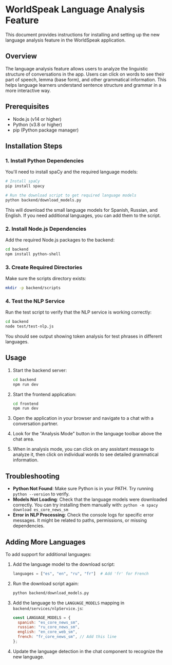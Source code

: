 # WorldSpeak Language Analysis Feature

This document provides instructions for installing and setting up the new language analysis feature in the WorldSpeak application.

## Overview

The language analysis feature allows users to analyze the linguistic structure of conversations in the app. Users can click on words to see their part of speech, lemma (base form), and other grammatical information. This helps language learners understand sentence structure and grammar in a more interactive way.

## Prerequisites

- Node.js (v14 or higher)
- Python (v3.8 or higher)
- pip (Python package manager)

## Installation Steps

### 1. Install Python Dependencies

You'll need to install spaCy and the required language models:

```bash
# Install spaCy
pip install spacy

# Run the download script to get required language models
python backend/download_models.py
```

This will download the small language models for Spanish, Russian, and English. If you need additional languages, you can add them to the script.

### 2. Install Node.js Dependencies

Add the required Node.js packages to the backend:

```bash
cd backend
npm install python-shell
```

### 3. Create Required Directories

Make sure the scripts directory exists:

```bash
mkdir -p backend/scripts
```

### 4. Test the NLP Service

Run the test script to verify that the NLP service is working correctly:

```bash
cd backend
node test/test-nlp.js
```

You should see output showing token analysis for test phrases in different languages.

## Usage

1. Start the backend server:

   ```bash
   cd backend
   npm run dev
   ```

2. Start the frontend application:

   ```bash
   cd frontend
   npm run dev
   ```

3. Open the application in your browser and navigate to a chat with a conversation partner.

4. Look for the "Analysis Mode" button in the language toolbar above the chat area.

5. When in analysis mode, you can click on any assistant message to analyze it, then click on individual words to see detailed grammatical information.

## Troubleshooting

- **Python Not Found**: Make sure Python is in your PATH. Try running `python --version` to verify.
- **Models Not Loading**: Check that the language models were downloaded correctly. You can try installing them manually with: `python -m spacy download es_core_news_sm`
- **Error in NLP Processing**: Check the console logs for specific error messages. It might be related to paths, permissions, or missing dependencies.

## Adding More Languages

To add support for additional languages:

1. Add the language model to the download script:

   ```python
   languages = ["es", "en", "ru", "fr"]  # Add 'fr' for French
   ```

2. Run the download script again:

   ```bash
   python backend/download_models.py
   ```

3. Add the language to the `LANGUAGE_MODELS` mapping in `backend/services/nlpService.js`:

   ```javascript
   const LANGUAGE_MODELS = {
     spanish: "es_core_news_sm",
     russian: "ru_core_news_sm",
     english: "en_core_web_sm",
     french: "fr_core_news_sm", // Add this line
   };
   ```

4. Update the language detection in the chat component to recognize the new language.
